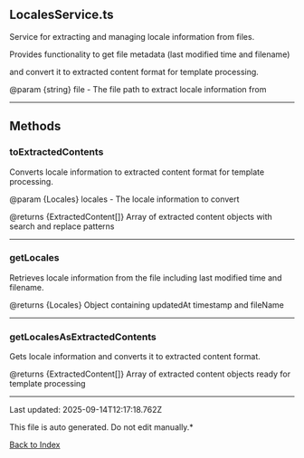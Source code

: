 ## LocalesService.ts





 Service for extracting and managing locale information from files.



 Provides functionality to get file metadata (last modified time and filename)

 and convert it to extracted content format for template processing.



 @param {string} file - The file path to extract locale information from

 



---



## Methods



### **toExtractedContents**

 Converts locale information to extracted content format for template processing.



 @param {Locales} locales - The locale information to convert

 @returns {ExtractedContent[]} Array of extracted content objects with search and replace patterns

 



---



### **getLocales**

 Retrieves locale information from the file including last modified time and filename.



 @returns {Locales} Object containing updatedAt timestamp and fileName

 



---



### **getLocalesAsExtractedContents**

 Gets locale information and converts it to extracted content format.



 @returns {ExtractedContent[]} Array of extracted content objects ready for template processing

 



---



Last updated: 2025-09-14T12:17:18.762Z



This file is auto generated. Do not edit manually.*



[Back to Index](./index.md)